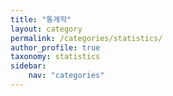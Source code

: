 ```yaml
---
title: "통계학"
layout: category
permalink: /categories/statistics/
author_profile: true
taxonomy: statistics
sidebar:
    nav: "categories"
---
```

